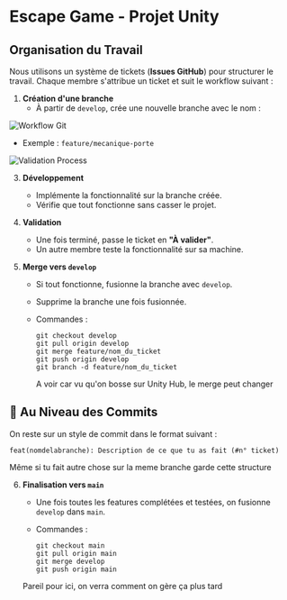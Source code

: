 # Escape Game - Projet Unity

## Organisation du Travail
Nous utilisons un système de tickets (**Issues GitHub**) pour structurer le travail. Chaque membre s'attribue un ticket et suit le workflow suivant :

1. **Création d'une branche**
   - À partir de `develop`, crée une nouvelle branche avec le nom :

![Workflow Git](https://github.com/user-attachments/assets/9fc4a40f-03b9-4199-bd9e-9587a8b6650b)
   
   - Exemple : `feature/mecanique-porte`

![Validation Process](https://github.com/user-attachments/assets/4793f2b8-7c97-4780-8de5-1b72be148831)

3. **Développement**
   - Implémente la fonctionnalité sur la branche créée.
   - Vérifie que tout fonctionne sans casser le projet.

4. **Validation**
   - Une fois terminé, passe le ticket en **"À valider"**.
   - Un autre membre teste la fonctionnalité sur sa machine.

5. **Merge vers `develop`**
   - Si tout fonctionne, fusionne la branche avec `develop`.
   - Supprime la branche une fois fusionnée.
   - Commandes :

      ```git
     git checkout develop
     git pull origin develop
     git merge feature/nom_du_ticket
     git push origin develop
     git branch -d feature/nom_du_ticket
     ```

      A voir car vu qu'on bosse sur Unity Hub, le merge peut changer
     
## 📝 Au Niveau des Commits
On reste sur un style de commit dans le format suivant :
 
   ```git
   feat(nomdelabranche): Description de ce que tu as fait (#n° ticket)
   ```
Même si tu fait autre chose sur la meme branche garde cette structure

6. **Finalisation vers `main`**
   - Une fois toutes les features complétées et testées, on fusionne `develop` dans `main`.
   - Commandes :

      ```git
     git checkout main
     git pull origin main
     git merge develop
     git push origin main
     ```

    Pareil pour ici, on verra comment on gère ça plus tard
